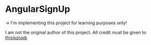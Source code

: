 # AngularSignUp

-> I'm implementing this project for learning purposes only! 

I am not the original author of this project. All credit must be given to [thisiszoaib](https://github.com/thisiszoaib)

